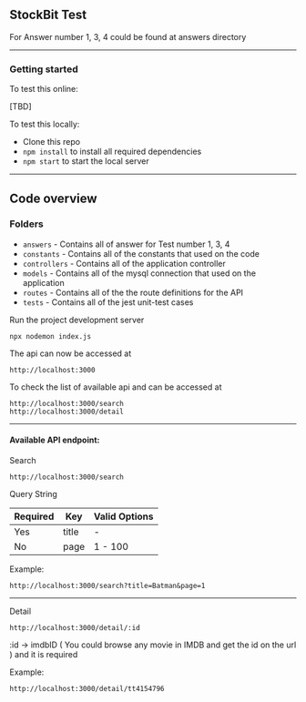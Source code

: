 ## StockBit Test

For Answer number 1, 3, 4 could be found at answers directory

----------

### Getting started

To test this online:

[TBD]

To test this locally:

- Clone this repo
- `npm install` to install all required dependencies
- `npm start` to start the local server

----------

## Code overview

### Folders

- `answers` - Contains all of answer for Test number 1, 3, 4
- `constants` - Contains all of the constants that used on the code
- `controllers` - Contains all of the application controller
- `models` - Contains all of the mysql connection that used on the application
- `routes` - Contains all of the the route definitions for the API
- `tests` - Contains all of the jest unit-test cases

Run the project development server

    npx nodemon index.js

The api can now be accessed at

    http://localhost:3000

To check the list of available api and can be accessed at

    http://localhost:3000/search
    http://localhost:3000/detail


----------

#### Available API endpoint:
Search

    http://localhost:3000/search

Query String

| **Required** 	|       **Key**      |  **Valid Options**   |
|---------------|--------------------|----------------------|
| Yes      	    | title         	   |          -         	|
| No     	      | page          	   |        1 - 100    	  |

Example: 

``` http://localhost:3000/search?title=Batman&page=1 ```

----------
    
Detail

    http://localhost:3000/detail/:id

:id -> imdbID ( You could browse any movie in IMDB and get the id on the url ) and it is required

Example:

``` http://localhost:3000/detail/tt4154796 ```
